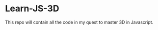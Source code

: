 Learn-JS-3D
===========

This repo will contain all the code in my quest to master 3D in Javascript.